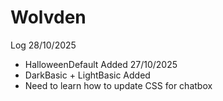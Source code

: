 # Wolvden


Log
28/10/2025
- HalloweenDefault Added
27/10/2025
- DarkBasic + LightBasic Added
- Need to learn how to update CSS for chatbox 
